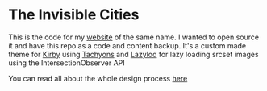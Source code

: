 The Invisible Cities
================
 
This is the code for my [website](https://the-invisible-cities.com) of the same name. I wanted to open source it and have this repo as a code and content backup. 
It's a custom made theme for [Kirby](https://getkirby.com) using [Tachyons](https://tachyons.io/) and [Lazylod](https://github.com/verlok/lazyload) for lazy loading srcset images using the IntersectionObserver API
 
You can read all about the whole design process [here](https://jerome-arfouche.com/blog)
